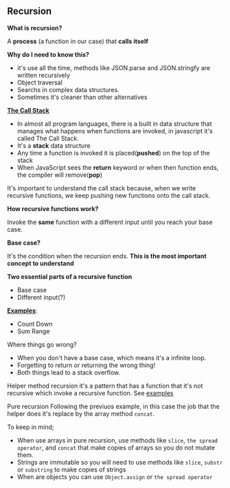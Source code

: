 ## Recursion

**What is recursion?**

A **process** (a function in our case) that **calls itself**

**Why do I need to know this?**

- it's use all the time, methods like JSON.parse and JSON.stringfy are written recursively
- Object traversal
- Searchs in complex data structures.
- Sometimes it's cleaner than other alternatives

[**The Call Stack**](https://en.wikipedia.org/wiki/Call_stack)
- In almost all program languages, there is a built in data structure that manages what happens when functions are invoked, in javascript it's called The Call Stack.
- It's a **stack** data structure
- Any time a function is invoked it is placed(**pushed**) on the top of the stack
- When JavaScript sees the **return** keyword or when then function ends, the compiler will remove(**pop**)

It's important to understand the call stack because, when we write recursive functions, we keep pushing new functions onto the call stack.

**How recursive functions work?**

Invoke the **same** function with a different input until you reach your base case.

**Base case?**

It's the condition when the recursion ends. **This is the most important concept to understand**

**Two essential parts of a recursive function**
- Base case
- Different input(?)

[**Examples**](example):
- Count Down
- Sum Range

Where things go wrong?
- When you don't have a base case, which means it's a infinite loop.
- Forgetting to return or returning the wrong thing!
- Both things lead to a stack overflow.

Helper method recursion
it's a pattern that has a function that it's not recursive which invoke a recursive function. See [examples](example)

Pure recursion
Following the previuos example, in this case the job that the helper does it's replace by the array method `concat`.

To keep in mind;
- When use arrays in pure recursion, use methods like `slice`, `the spread operator`, and `concat` that make copies of arrays so you do not mutate them.
- Strings are immutable so you will need to use methods like `slice`, `substr` or `substring` to make copies of strings
- When are objects you can use `Object.assign` or `the spread operator`